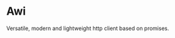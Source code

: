 
# Awi

Versatile, modern and lightweight http client based on promises.

<!--
lightweight
extendable
flexible
-->
